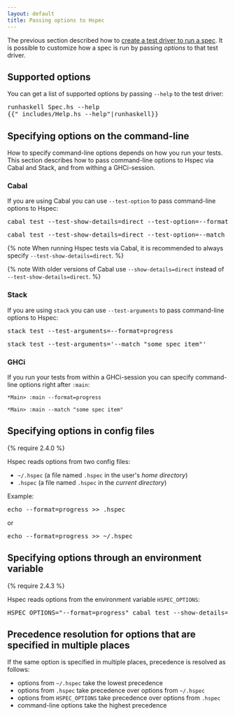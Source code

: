 ```yaml
---
layout: default
title: Passing options to Hspec
---
```


The previous section described how to
[create a test driver to run a spec](running-specs.html).  It is possible to customize how a spec is run by
passing *options* to that test driver.

## Supported options

You can get a list of supported options by passing `--help` to
the test driver:

<pre>
<kbd class="shell-input">runhaskell Spec.hs --help</kbd>
<samp>{{"_includes/Help.hs --help"|runhaskell}}</samp>
</pre>

## Specifying options on the command-line

How to specify command-line options depends on how you run your tests.  This
section describes how to pass command-line options to Hspec via Cabal and
Stack, and from withing a GHCi-session.

### Cabal

If you are using Cabal you can use `--test-option` to pass command-line options
to Hspec:

<pre><kbd class="shell-input">cabal test --test-show-details=direct --test-option=--format=progress</kbd></pre>
<pre><kbd class="shell-input">cabal test --test-show-details=direct --test-option=--match --test-option="some spec item"</kbd></pre>

{% note When running Hspec tests via Cabal, it is recommended to always specify `--test-show-details=direct`. %}

{% note With older versions of Cabal use `--show-details=direct` instead of `--test-show-details=direct`. %}

### Stack

If you are using `stack` you can use `--test-arguments` to pass command-line
options to Hspec:

<pre><kbd class="shell-input">stack test --test-arguments=--format=progress</kbd></pre>
<pre><kbd class="shell-input">stack test --test-arguments='--match "some spec item"'</kbd></pre>

### GHCi

If you run your tests from within a GHCi-session you can specify command-line
options right after `:main`:

```
*Main> :main --format=progress
```
```
*Main> :main --match "some spec item"
```

## Specifying options in config files

{% require 2.4.0 %}

Hspec reads options from two config files:

 - `~/.hspec` (a file named `.hspec` in the user's *home directory*)
 - `.hspec` (a file named `.hspec` in the *current directory*)

Example:
<pre><kbd class="shell-input">echo --format=progress >> .hspec</kbd></pre>
or
<pre><kbd class="shell-input">echo --format=progress >> ~/.hspec</kbd></pre>

## Specifying options through an environment variable

{% require 2.4.3 %}

Hspec reads options from the environment variable `HSPEC_OPTIONS`:

<pre><kbd class="shell-input">HSPEC_OPTIONS="--format=progress" cabal test --show-details=direct</kbd></pre>

## Precedence resolution for options that are specified in multiple places

If the same option is specified in multiple places, precedence is resolved as follows:

 - options from `~/.hspec` take the lowest precedence
 - options from `.hspec` take precedence over options from `~/.hspec`
 - options from `HSPEC_OPTIONS` take precedence over options from `.hspec`
 - command-line options take the highest precedence
